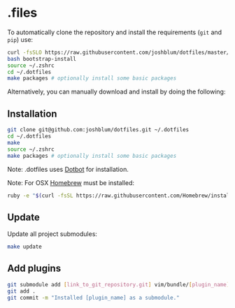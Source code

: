 .files
========

To automatically clone the repository and install the requirements (`git` and `pip`) use:

```bash
curl -fsSLO https://raw.githubusercontent.com/joshblum/dotfiles/master/bootstrap-install
bash bootstrap-install
source ~/.zshrc
cd ~/.dotfiles
make packages # optionally install some basic packages
```

Alternatively, you can manually download and install by doing the following:

Installation
--------
```bash
git clone git@github.com:joshblum/dotfiles.git ~/.dotfiles
cd ~/.dotfiles
make
source ~/.zshrc
make packages # optionally install some basic packages
```


Note: .dotfiles uses [Dotbot](https://github.com/anishathalye/dotbot) for installation.

Note: For OSX [Homebrew](http://brew.sh/) must be installed:

```bash
ruby -e "$(curl -fsSL https://raw.githubusercontent.com/Homebrew/install/master/install)"
```

Update
--------
Update all project submodules:

```bash
make update
```

Add plugins
--------

```bash
git submodule add [link_to_git_repository.git] vim/bundle/[plugin_name]
git add .
git commit -m "Installed [plugin_name] as a submodule."
```
